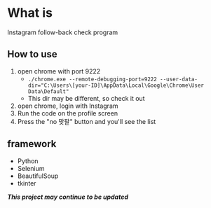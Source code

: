 # What is 
Instagram follow-back check program

## How to use
1. open chrome with port 9222
   - `./chrome.exe --remote-debugging-port=9222 --user-data-dir="C:\Users\[your-ID]\AppData\Local\Google\Chrome\User Data\Default"`
   - This dir may be different, so check it out
3. open chrome, login with Instagram
4. Run the code on the profile screen
5. Press the "no 맞팔" button and you'll see the list

## framework
- Python
- Selenium
- BeautifulSoup
- tkinter


***This project may continue to be updated***
